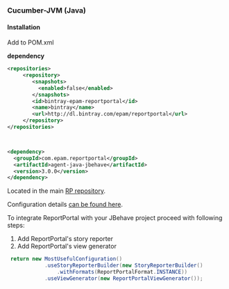 ### Cucumber-JVM (Java)


#### Installation

Add to POM.xml

**dependency**

~~~~~~~~~~~~~~~~~~~~~~~~~~~~~~~~~~~~~~~~~~~~~~~~~~~~~~~~~~~~~~~~~~~~~~~~~~~~~~~~ xml
<repositories>
     <repository>
        <snapshots>
          <enabled>false</enabled>
        </snapshots>
        <id>bintray-epam-reportportal</id>
        <name>bintray</name>
        <url>http://dl.bintray.com/epam/reportportal</url>
     </repository>
</repositories>



<dependency>
  <groupId>com.epam.reportportal</groupId>
  <artifactId>agent-java-jbehave</artifactId>
  <version>3.0.0</version>  
</dependency>
~~~~~~~~~~~~~~~~~~~~~~~~~~~~~~~~~~~~~~~~~~~~~~~~~~~~~~~~~~~~~~~~~~~~~~~~~~~~~~~~


Located in the main [RP repository](<https://github.com/reportportal/agent-java-jbehave>).

Configuration details [can be found here](http://reportportal.io/docs/JVM-based-clients-configuration).

To integrate ReportPortal with your JBehave project proceed with following steps:
1. Add ReportPortal's story reporter
2. Add ReportPortal's view generator

```java
 return new MostUsefulConfiguration()             
            .useStoryReporterBuilder(new StoryReporterBuilder()               
                .withFormats(ReportPortalFormat.INSTANCE))
            .useViewGenerator(new ReportPortalViewGenerator());
```
